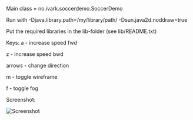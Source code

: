 Main class = no.ivark.soccerdemo.SoccerDemo

Run with -Djava.library.path=/my/library/path/ -Dsun.java2d.noddraw=true

Put the required libraries in the lib-folder (see lib/README.txt)

Keys:
a 		- increase speed fwd

z 		- increase speed bwd

arrows 	- change direction

m		- toggle wireframe 

f		- toggle fog

Screenshot:

![Screenshot](https://github.com/mkrabset/jogl-soccerdemo/blob/master/screenshot.png?raw=true "Screenshot")
